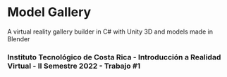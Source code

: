 # Model Gallery
A virtual reality gallery builder in C# with Unity 3D and models made in Blender

### Instituto Tecnológico de Costa Rica - Introducción a Realidad Virtual - II Semestre 2022 - Trabajo #1

